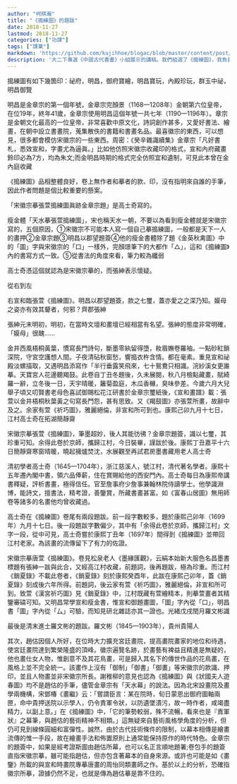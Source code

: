 ```yaml
---
author: "柯棋瀚"
title: "《搗練圖》的題跋"
date: 2018-11-27
lastmod: 2018-11-27
categories: ["功課"]
tags: ["課業"]
markdown: 'https://github.com/kujihhoe/blogac/blob/master/content/post/135dclm.md'
description: '大二下專選《中國古代書畫》小組展示的講稿。我們組選了《搗練圖》，我負責其中的題跋。繁簡自動轉換，改了一些，可能還有錯。陳殿老師這課，簡直是我上過的㝡無聊的課之一，不過並不是說他其他不好。'
---
```


搗練圖有如下幾箇印：祕府，明昌，御府寶繪，明昌寶玩，內殿珍玩，群玉中祕，明昌御覽

明昌是金章宗的第一個年號，金章宗完顏景（1168—1208年）金朝第六位皇帝，在位19年，終年41歲，金章宗使用明昌這個年號一共七年（1190—1196年）。章宗是金朝文化最高的一位皇帝，非常喜歡中原文化，詩詞創作甚多，又愛好書法、繪畫，在朝中設立書畫院，蒐集散佚的書籍和書畫名品。最喜徽宗的東西，可以想見，很多都會模仿宋徽宗的一些東西。周密：《癸辛雜識續集》金章宗「凡好書札，悉效宣和，字畫尤為逼眞。」比如他仿照宋徽宗收藏印的格式，宣和內府藏畫鈴印必為7方，均為朱文;而金明昌時期的格式完全仿照宜和遺制，可見此本曾在金內庭收藏

《搗練圖》品相整體良好，卷上無作者和摹者的款、印，沒有指明來自誰的手筆，因此作者問題是個比較重要的懸案。

「宋徽宗摹張萱搗練圖眞跡金章宗題」是高士奇寫的。

瘦金體「天水摹張萱搗練圖」，宋也稱天水一朝，不要以為看到瘦金體就是宋徽宗寫的，五個原因，①宋徽宗不可能本人寫一個自己摹搗練圖，一般都是天下一人的畫押②金章宗題③明昌以郡望題簽④他的瘦金書體除了題《金英秋禽圖》中的「圖」字與宋徽宗的「口」一樣外，完顏璟筆下的大都作「△」，這和《搗練圖》內的書寫方式一致。⑤從書法的角度來看，筆力較為纖弱

高士奇憑這個就認為是宋徽宗摹的，而張紳表示懷疑。

從右到左

右宣和臨張萱《搗練圖》。明昌以郡望題簽，款之七璽，蓋亦愛之之深乃知。嫫母之姿亦有效其顰者，何邪？齊郡張紳

張紳元末明初，明初，在當時文壇和畫壇已經相當有名望。張紳的態度非常明確，「嫫母」很醜……

金井西風梧桐黃葉，慣寫長門詩句，斷墨零紈留得墮，籹眉嫵卷羅袖。一點砂紅鎖深院，守宮空護想人間。子夜清砧秋窗愁，響搗衣杵含情。都在毫素。重見宣和祕殿淡螺描取，又遇明昌添寫作「半行垂露笑飛來，七十鴛鴦只相識。浣紗溪女更誰摹。天寶宮人花邊聽羯鼓。此卷自丁丑冬題後，久未展閱，秋八月檢點藏畫，賦綺羅一辭，立冬後一日，天宇晴暖，籬菊盈庭，木瓜香櫞，臭味參差。今歲六月大兒舉子頃又叨賢書老母色喜試御賜松花江研書於金章宗璽紙後，《宣和畫譜》載：張萱以金井梧桐秋葉黃之句寫長門怨，甚有思致。又《羯鼓圖》亦張萱所畫，故辭中及之。余家有萱《祈巧圖》，雅麗絕倫，非宣和所可到也。康熙己卯九月十七日，江村高士奇在拓湖簡靜齋

宋徽宗摹張萱《搗練圖》，筆墨超妙，後人其能彷彿？金章宗題簽，識以七璽，其珍重可知。余得此卷於京師，攜歸江村，今日裝畢，謹跋於後。康熙丁丑嘉平十六日簡靜齋寒窗晴暖，曉起擁爐焚沈，水展觀至再試君房墨書藏用老人高士奇

清初學者高士奇（1645—1704年），浙江慈溪人，號江村，清代著名學者。康熙十五年遷內閣中書，領六品俸薪，住在賞賜給他的西安門內。高士奇每日為康熙帝講書釋疑，評析書畫，極得信任。官至詹事府少詹事兼翰林院侍讀學士。他學識淵博，能詩文，擅書法，精考證，善鑒賞，所藏書畫甚富。如《富春山居圖》無用師卷等諸多的名畫他均曾收藏過。

高士奇在《搗練圖》卷尾有兩段題跋。前一段字數較多，題於康熙己卯年（1699年）九月十七日。後一段題跋字數偏少，其中有「余得此卷於京師，攜歸江村」文字一段，從中可見，高士奇嘗於康熙丁丑年（1697年）間得到《搗練圖》並帶回江村老家。為該畫的流傳留下了有力的佐證。

宋徽宗摹唐萱《搗練圖》。卷見松泉老人《墨緣匯觀》，云絹本始新大服色名昌墨書標題有張紳一跋與此合，又經高江村收藏，前題詞，後再題跋，極為珍重。而江村《銷夏錄》不載此卷者，《銷夏錄》刻於康熙癸酉年，此跋在康熙己卯年，蓋《銷夏錄》刻成後六年所得。前題詞，後云家有萱《祈巧圖》，雅麗絕倫，非宣和所可到。致萱《漢宮祈巧圖》見《銷夏錄》中，江村既藏有萱繪精本，則摹萱畫者其精鑒審碻可知。又明昌常學宣和瘦金書，惟宣和御題畫圖，「圖」字內從「口」，明昌書「圖」字內從「厶」可驗，而知見研北雜誌亦其一證也。光緒戊戌閏月羅文彬識

最後是清末進士羅文彬的題跋。羅文彬（1845—1903年），貴州貴陽人  

其次，趙估因個人所好，在位時大力擴充宮廷畫院，提高畫院畫家的地位和待遇，使宮廷畫院達到繁榮隆盛的頂峰。徽宗遍覽名跡，於畫藝有裨益且精進是無疑的，他也畫仕女人物，惟創意不及其花鳥畫，可是歸入其名下的傳世作品的花鳥畫，在風格上並不完全統一。該畫作上沒有「御制」「御書」「御畫」等宋徽宗的款識、押印，並且人物畫並非宋徽宗所長。謝稚柳的意見也認為《搗練圖》與《狀國夫人遊春圖》均不是趙估的手筆，儘管金章宗有「天水幕」的說法。因為北宋設畫院及畫學兩機構，宋鄧椿《畫繼》云：「嘗謂臣言：某在院時，旬日蒙恩出御府圖軸兩匣，命中貴押送院以示學人，仍令責軍令狀，以防遺墜漬污，故一時作者，咸竭盡精力，以副上意。」在《搗練圖》中，「它的筆勢較弱，殊不流暢，看來也是『責軍狀』之幕筆，與趙估的藝術精神不相類。」這無疑來自藝術風格學角度的分析，但仍可見到線條圓細和富彈性。誠然，由於古代技術條件的限制，以幕本相傳是繪畫流傳的惟一手段，故在繪畫手法和佈置原則上通常能保持原作的時代特色。金章宗的題簽中，如果是經考證斯圖由趙估所幕，也可以名正言順地題署;卷包手的題簽直指宋徽宗摹，雖可能指趙估，但亦包含著幕本的自身來源。或許也可能是如《畫鑒》所載的與宣和時畫院專摹唐畫的周怡同類畫師之作。基於以上的分析，恐確指徽宗所摹，證據仍然不足，也就是傳為趙估摹是靠不住的。
